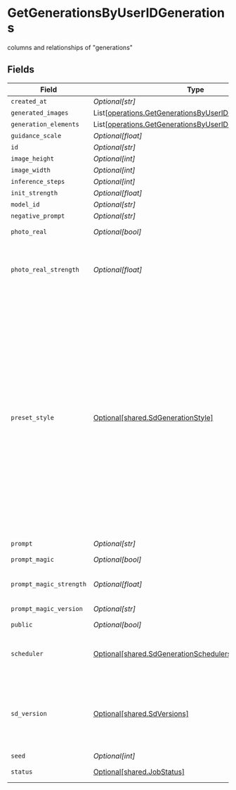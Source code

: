 # GetGenerationsByUserIDGenerations

columns and relationships of "generations"


## Fields

| Field                                                                                                                                                                                                                                                                                                                    | Type                                                                                                                                                                                                                                                                                                                     | Required                                                                                                                                                                                                                                                                                                                 | Description                                                                                                                                                                                                                                                                                                              |
| ------------------------------------------------------------------------------------------------------------------------------------------------------------------------------------------------------------------------------------------------------------------------------------------------------------------------ | ------------------------------------------------------------------------------------------------------------------------------------------------------------------------------------------------------------------------------------------------------------------------------------------------------------------------ | ------------------------------------------------------------------------------------------------------------------------------------------------------------------------------------------------------------------------------------------------------------------------------------------------------------------------ | ------------------------------------------------------------------------------------------------------------------------------------------------------------------------------------------------------------------------------------------------------------------------------------------------------------------------ |
| `created_at`                                                                                                                                                                                                                                                                                                             | *Optional[str]*                                                                                                                                                                                                                                                                                                          | :heavy_minus_sign:                                                                                                                                                                                                                                                                                                       | N/A                                                                                                                                                                                                                                                                                                                      |
| `generated_images`                                                                                                                                                                                                                                                                                                       | List[[operations.GetGenerationsByUserIDGeneratedImages](../../models/operations/getgenerationsbyuseridgeneratedimages.md)]                                                                                                                                                                                               | :heavy_minus_sign:                                                                                                                                                                                                                                                                                                       | N/A                                                                                                                                                                                                                                                                                                                      |
| `generation_elements`                                                                                                                                                                                                                                                                                                    | List[[operations.GetGenerationsByUserIDGenerationElements](../../models/operations/getgenerationsbyuseridgenerationelements.md)]                                                                                                                                                                                         | :heavy_minus_sign:                                                                                                                                                                                                                                                                                                       | N/A                                                                                                                                                                                                                                                                                                                      |
| `guidance_scale`                                                                                                                                                                                                                                                                                                         | *Optional[float]*                                                                                                                                                                                                                                                                                                        | :heavy_minus_sign:                                                                                                                                                                                                                                                                                                       | N/A                                                                                                                                                                                                                                                                                                                      |
| `id`                                                                                                                                                                                                                                                                                                                     | *Optional[str]*                                                                                                                                                                                                                                                                                                          | :heavy_minus_sign:                                                                                                                                                                                                                                                                                                       | N/A                                                                                                                                                                                                                                                                                                                      |
| `image_height`                                                                                                                                                                                                                                                                                                           | *Optional[int]*                                                                                                                                                                                                                                                                                                          | :heavy_minus_sign:                                                                                                                                                                                                                                                                                                       | N/A                                                                                                                                                                                                                                                                                                                      |
| `image_width`                                                                                                                                                                                                                                                                                                            | *Optional[int]*                                                                                                                                                                                                                                                                                                          | :heavy_minus_sign:                                                                                                                                                                                                                                                                                                       | N/A                                                                                                                                                                                                                                                                                                                      |
| `inference_steps`                                                                                                                                                                                                                                                                                                        | *Optional[int]*                                                                                                                                                                                                                                                                                                          | :heavy_minus_sign:                                                                                                                                                                                                                                                                                                       | N/A                                                                                                                                                                                                                                                                                                                      |
| `init_strength`                                                                                                                                                                                                                                                                                                          | *Optional[float]*                                                                                                                                                                                                                                                                                                        | :heavy_minus_sign:                                                                                                                                                                                                                                                                                                       | N/A                                                                                                                                                                                                                                                                                                                      |
| `model_id`                                                                                                                                                                                                                                                                                                               | *Optional[str]*                                                                                                                                                                                                                                                                                                          | :heavy_minus_sign:                                                                                                                                                                                                                                                                                                       | N/A                                                                                                                                                                                                                                                                                                                      |
| `negative_prompt`                                                                                                                                                                                                                                                                                                        | *Optional[str]*                                                                                                                                                                                                                                                                                                          | :heavy_minus_sign:                                                                                                                                                                                                                                                                                                       | N/A                                                                                                                                                                                                                                                                                                                      |
| `photo_real`                                                                                                                                                                                                                                                                                                             | *Optional[bool]*                                                                                                                                                                                                                                                                                                         | :heavy_minus_sign:                                                                                                                                                                                                                                                                                                       | If photoReal feature was used.                                                                                                                                                                                                                                                                                           |
| `photo_real_strength`                                                                                                                                                                                                                                                                                                    | *Optional[float]*                                                                                                                                                                                                                                                                                                        | :heavy_minus_sign:                                                                                                                                                                                                                                                                                                       | Depth of field of photoReal used. 0.55 is low, 0.5 is medium, and 0.45 is high. Default is 0.55.                                                                                                                                                                                                                         |
| `preset_style`                                                                                                                                                                                                                                                                                                           | [Optional[shared.SdGenerationStyle]](../../models/shared/sdgenerationstyle.md)                                                                                                                                                                                                                                           | :heavy_minus_sign:                                                                                                                                                                                                                                                                                                       | The style to generate images with. When photoReal is enabled, use CINEMATIC, CREATIVE, VIBRANT, or NONE. When alchemy is disabled, use LEONARDO or NONE. When alchemy is enabled, use ANIME, CREATIVE, DYNAMIC, ENVIRONMENT, GENERAL, ILLUSTRATION, PHOTOGRAPHY, RAYTRACED, RENDER_3D, SKETCH_BW, SKETCH_COLOR, or NONE. |
| `prompt`                                                                                                                                                                                                                                                                                                                 | *Optional[str]*                                                                                                                                                                                                                                                                                                          | :heavy_minus_sign:                                                                                                                                                                                                                                                                                                       | N/A                                                                                                                                                                                                                                                                                                                      |
| `prompt_magic`                                                                                                                                                                                                                                                                                                           | *Optional[bool]*                                                                                                                                                                                                                                                                                                         | :heavy_minus_sign:                                                                                                                                                                                                                                                                                                       | If prompt magic was used.                                                                                                                                                                                                                                                                                                |
| `prompt_magic_strength`                                                                                                                                                                                                                                                                                                  | *Optional[float]*                                                                                                                                                                                                                                                                                                        | :heavy_minus_sign:                                                                                                                                                                                                                                                                                                       | Strength of prompt magic used.                                                                                                                                                                                                                                                                                           |
| `prompt_magic_version`                                                                                                                                                                                                                                                                                                   | *Optional[str]*                                                                                                                                                                                                                                                                                                          | :heavy_minus_sign:                                                                                                                                                                                                                                                                                                       | Version of prompt magic used.                                                                                                                                                                                                                                                                                            |
| `public`                                                                                                                                                                                                                                                                                                                 | *Optional[bool]*                                                                                                                                                                                                                                                                                                         | :heavy_minus_sign:                                                                                                                                                                                                                                                                                                       | N/A                                                                                                                                                                                                                                                                                                                      |
| `scheduler`                                                                                                                                                                                                                                                                                                              | [Optional[shared.SdGenerationSchedulers]](../../models/shared/sdgenerationschedulers.md)                                                                                                                                                                                                                                 | :heavy_minus_sign:                                                                                                                                                                                                                                                                                                       | The scheduler to generate images with. Defaults to EULER_DISCRETE if not specified.                                                                                                                                                                                                                                      |
| `sd_version`                                                                                                                                                                                                                                                                                                             | [Optional[shared.SdVersions]](../../models/shared/sdversions.md)                                                                                                                                                                                                                                                         | :heavy_minus_sign:                                                                                                                                                                                                                                                                                                       | The base version of stable diffusion to use if not using a custom model. v1_5 is 1.5, v2 is 2.1, if not specified it will default to v1_5.                                                                                                                                                                               |
| `seed`                                                                                                                                                                                                                                                                                                                   | *Optional[int]*                                                                                                                                                                                                                                                                                                          | :heavy_minus_sign:                                                                                                                                                                                                                                                                                                       | N/A                                                                                                                                                                                                                                                                                                                      |
| `status`                                                                                                                                                                                                                                                                                                                 | [Optional[shared.JobStatus]](../../models/shared/jobstatus.md)                                                                                                                                                                                                                                                           | :heavy_minus_sign:                                                                                                                                                                                                                                                                                                       | The status of the current task.                                                                                                                                                                                                                                                                                          |